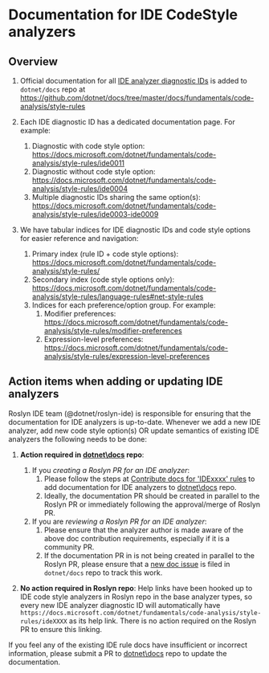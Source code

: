 # Documentation for IDE CodeStyle analyzers

## Overview

1. Official documentation for all [IDE analyzer diagnostic IDs](../../src/Analyzers/Core/Analyzers/IDEDiagnosticIds.cs) is added to `dotnet/docs` repo at <https://github.com/dotnet/docs/tree/master/docs/fundamentals/code-analysis/style-rules>

2. Each IDE diagnostic ID has a dedicated documentation page. For example:
   1. Diagnostic with code style option: <https://docs.microsoft.com/dotnet/fundamentals/code-analysis/style-rules/ide0011>
   2. Diagnostic without code style option: <https://docs.microsoft.com/dotnet/fundamentals/code-analysis/style-rules/ide0004>
   3. Multiple diagnostic IDs sharing the same option(s): <https://docs.microsoft.com/dotnet/fundamentals/code-analysis/style-rules/ide0003-ide0009>

3. We have tabular indices for IDE diagnostic IDs and code style options for easier reference and navigation:
   1. Primary index (rule ID + code style options): <https://docs.microsoft.com/dotnet/fundamentals/code-analysis/style-rules/>
   2. Secondary index (code style options only): <https://docs.microsoft.com/dotnet/fundamentals/code-analysis/style-rules/language-rules#net-style-rules>
   3. Indices for each preference/option group. For example:
      1. Modifier preferences: <https://docs.microsoft.com/dotnet/fundamentals/code-analysis/style-rules/modifier-preferences>
      2. Expression-level preferences: <https://docs.microsoft.com/dotnet/fundamentals/code-analysis/style-rules/expression-level-preferences>
 
## Action items when adding or updating IDE analyzers

Roslyn IDE team (@dotnet/roslyn-ide) is responsible for ensuring that the documentation for IDE analyzers is up-to-date. Whenever we add a new IDE analyzer, add new code style option(s) OR update semantics of existing IDE analyzers the following needs to be done:

1. **Action required in [dotnet\docs](https://github.com/dotnet/docs) repo**:
   1. If you _creating a Roslyn PR for an IDE analyzer_:
      1. Please follow the steps at [Contribute docs for 'IDExxxx' rules](https://docs.microsoft.com/contribute/dotnet/dotnet-contribute-code-analysis#contribute-docs-for-idexxxx-rules) to add documentation for IDE analyzers to [dotnet\docs](https://github.com/dotnet/docs) repo.
      2. Ideally, the documentation PR should be created in parallel to the Roslyn PR or immediately following the approval/merge of Roslyn PR.
   2. If you are _reviewing a Roslyn PR for an IDE analyzer_:
      1. Please ensure that the analyzer author is made aware of the above doc contribution requirements, especially if it is a community PR.
      2. If the documentation PR in is not being created in parallel to the Roslyn PR, please ensure that a [new doc issue](https://github.com/dotnet/docs/issues) is filed in `dotnet/docs` repo to track this work.
 
2. **No action required in Roslyn repo**: Help links have been hooked up to IDE code style analyzers in Roslyn repo in the base analyzer types, so every new IDE analyzer diagnostic ID will automatically have `https://docs.microsoft.com/dotnet/fundamentals/code-analysis/style-rules/ideXXXX` as its help link. There is no action required on the Roslyn PR to ensure this linking.
 
If you feel any of the existing IDE rule docs have insufficient or incorrect information, please submit a PR to [dotnet\docs](https://github.com/dotnet/docs) repo to update the documentation.
